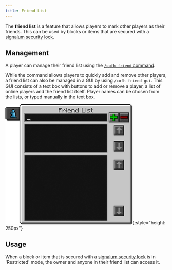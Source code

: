 ```yaml
---
title: Friend List
---
```


The **friend list** is a feature that allows players to mark other players as
their friends. This can be used by blocks or items that are secured with a
[signalum security
lock](/docs/thermal-foundation/items/other/signalum-security-lock/).


Management
----------

A player can manage their friend list using the [`/cofh friend`
command](/docs/cofh-core/commands/#friend).

While the command allows players to quickly add and remove other players, a
friend list can also be managed in a GUI by using `/cofh friend gui`. This GUI
consists of a text box with buttons to add or remove a player, a list of online
players and the friend list itself. Player names can be chosen from the lists,
or typed manually in the text box.

![Friend list GUI](/assets/images/cofh-core/friend-list-gui.png){:style="height: 250px"}


Usage
-----

When a block or item that is secured with a [signalum security
lock](/docs/thermal-foundation/items/other/signalum-security-lock/) is in
'Restricted' mode, the owner and anyone in their friend list can access it.
